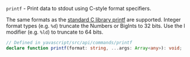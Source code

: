 `printf` - Print data to stdout using C-style format specifiers.

The same formats as the [standard C library printf](https://en.cppreference.com/w/c/io/fprintf) are supported. Integer format types (e.g. `%d`) truncate the Numbers or BigInts to 32 bits. Use the l modifier (e.g. `%ld`) to truncate to 64 bits.

```ts
// Defined in yavascript/src/api/commands/printf
declare function printf(format: string, ...args: Array<any>): void;
```
